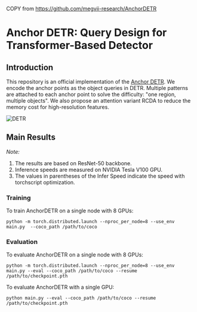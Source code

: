 COPY from https://github.com/megvii-research/AnchorDETR

**Anchor DETR**: Query Design for Transformer-Based Detector
========


## Introduction
This repository is an official implementation of the [Anchor DETR](https://arxiv.org/abs/2109.07107).
We encode the anchor points as the object queries in DETR.
Multiple patterns are attached to each anchor point to solve the difficulty: "one region, multiple objects".
We also propose an attention variant RCDA to reduce the memory cost for high-resolution features.


![DETR](.github/pipeline.png)


## Main Results




*Note:*
1. The results are based on ResNet-50 backbone.
2. Inference speeds are measured on NVIDIA Tesla V100 GPU.
3. The values in parentheses of the Infer Speed indicate the speed with torchscript optimization.

### Training
To train AnchorDETR on a single node with 8 GPUs:
```
python -m torch.distributed.launch --nproc_per_node=8 --use_env main.py  --coco_path /path/to/coco 
```

### Evaluation
To evaluate AnchorDETR on a single node with 8 GPUs:
```
python -m torch.distributed.launch --nproc_per_node=8 --use_env main.py --eval --coco_path /path/to/coco --resume /path/to/checkpoint.pth 
```

To evaluate AnchorDETR with a single GPU:
```
python main.py --eval --coco_path /path/to/coco --resume /path/to/checkpoint.pth
```